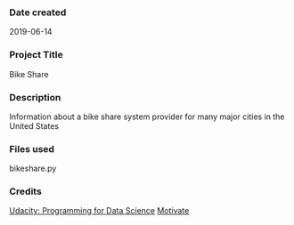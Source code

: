 ### Date created
2019-06-14

### Project Title
Bike Share

### Description
Information about a bike share system provider for many major cities in the United States

### Files used
bikeshare.py

### Credits
[Udacity: Programming for Data Science](https://www.udacity.com/course/programming-for-data-science-nanodegree--nd104)
[Motivate](https://www.motivateco.com/)
